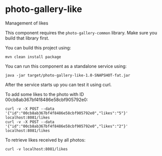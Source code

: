 # photo-gallery-like

Management of likes

This component requires the `photo-gallery-common` library. Make sure you build that library first.

You can build this project using:

```
mvn clean install package
```

You can run this component as a standalone service using:

```
java -jar target/photo-gallery-like-1.0-SNAPSHOT-fat.jar
```

After the service starts up you can test it using curl.

To add some likes to the photo with ID 00cb8ab367bf4f8486e58cbf905792e0:

```
curl -v -X POST --data '{"id":"00cb8ab367bf4f8486e58cbf905792e0","likes":"5"}' localhost:8081/likes
curl -v -X POST --data '{"id":"00cb8ab367bf4f8486e58cbf905792e0","likes":"2"}' localhost:8081/likes

```

To retrieve likes received by all photos:

```
curl -v localhost:8081/likes
```
